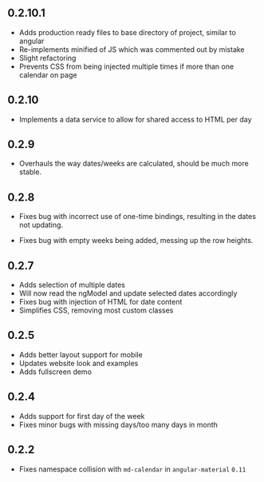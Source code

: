 ## 0.2.10.1

- Adds production ready files to base directory of project, similar to angular
- Re-implements minified of JS which was commented out by mistake
- Slight refactoring
- Prevents CSS from being injected multiple times if more than one calendar on page

## 0.2.10

- Implements a data service to allow for shared access to HTML per day

## 0.2.9

- Overhauls the way dates/weeks are calculated, should be much more stable.

## 0.2.8

- Fixes bug with incorrect use of one-time bindings, resulting in the
  dates not updating.

- Fixes bug with empty weeks being added, messing up the row heights.

## 0.2.7

- Adds selection of multiple dates
- Will now read the ngModel and update selected dates accordingly
- Fixes bug with injection of HTML for date content
- Simplifies CSS, removing most custom classes

## 0.2.5

- Adds better layout support for mobile
- Updates website look and examples
- Adds fullscreen demo

## 0.2.4

- Adds support for first day of the week
- Fixes minor bugs with missing days/too many days in month

## 0.2.2

- Fixes namespace collision with `md-calendar` in `angular-material` `0.11`
